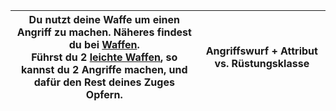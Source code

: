 | Du nutzt deine Waffe um einen Angriff zu machen. Näheres findest du bei [Waffen](app://obsidian.md/Waffen).  <br>Führst du 2 [leichte Waffen](app://obsidian.md/Leicht), so kannst du 2 Angriffe machen, und dafür den Rest deines Zuges Opfern. | Angriffswurf + Attribut vs. Rüstungsklasse |
| ------------------------------------------------------------------------------------------------------------------------------------------------------------------------------------------------------------------------------------------------ | ------------------------------------------ |